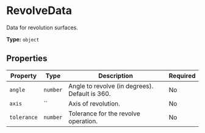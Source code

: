 # RevolveData

Data for revolution surfaces.


**Type:** `object`

## Properties

| Property | Type | Description | Required |
|----------|------|-------------|----------|
| `angle` | `number` | Angle to revolve (in degrees). Default is 360. | No |
| `axis` | `` | Axis of revolution. | No |
| `tolerance` | `number` | Tolerance for the revolve operation. | No |


